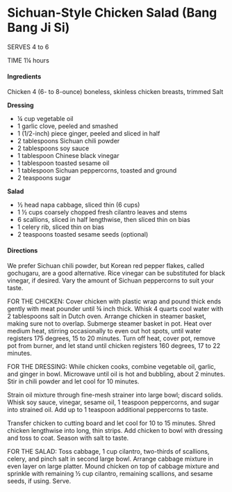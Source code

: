 # Sichuan-Style Chicken Salad (Bang Bang Ji Si)

SERVES 4 to 6

TIME 1¼ hours

#### Ingredients

Chicken
4 (6- to 8-ounce) boneless, skinless chicken breasts, trimmed
Salt

**Dressing**
* ¼ cup vegetable oil
* 1 garlic clove, peeled and smashed
* 1 (1/2-inch) piece ginger, peeled and sliced in half
* 2 tablespoons Sichuan chili powder
* 2 tablespoons soy sauce
* 1 tablespoon Chinese black vinegar
* 1 tablespoon toasted sesame oil
* 1 tablespoon Sichuan peppercorns, toasted and ground
* 2 teaspoons sugar

**Salad**
* ½ head napa cabbage, sliced thin (6 cups)
* 1 ½ cups coarsely chopped fresh cilantro leaves and stems
* 6 scallions, sliced in half lengthwise, then sliced thin on bias
* 1 celery rib, sliced thin on bias
* 2 teaspoons toasted sesame seeds (optional)

#### Directions

We prefer Sichuan chili powder, but Korean red pepper flakes, called gochugaru, are a good alternative. Rice vinegar can be substituted for black vinegar, if desired. Vary the amount of Sichuan peppercorns to suit your taste.

FOR THE CHICKEN: Cover chicken with plastic wrap and pound thick ends gently with meat pounder until ¾ inch thick. Whisk 4 quarts cool water with 2 tablespoons salt in Dutch oven. Arrange chicken in steamer basket, making sure not to overlap. Submerge steamer basket in pot. Heat over medium heat, stirring occasionally to even out hot spots, until water registers 175 degrees, 15 to 20 minutes. Turn off heat, cover pot, remove pot from burner, and let stand until chicken registers 160 degrees, 17 to 22 minutes.

FOR THE DRESSING: While chicken cooks, combine vegetable oil, garlic, and ginger in bowl. Microwave until oil is hot and bubbling, about 2 minutes. Stir in chili powder and let cool for 10 minutes.

Strain oil mixture through fine-mesh strainer into large bowl; discard solids. Whisk soy sauce, vinegar, sesame oil, 1 teaspoon peppercorns, and sugar into strained oil. Add up to 1 teaspoon additional peppercorns to taste.

Transfer chicken to cutting board and let cool for 10 to 15 minutes. Shred chicken lengthwise into long, thin strips. Add chicken to bowl with dressing and toss to coat. Season with salt to taste.

FOR THE SALAD: Toss cabbage, 1 cup cilantro, two-thirds of scallions, celery, and pinch salt in second large bowl. Arrange cabbage mixture in even layer on large platter. Mound chicken on top of cabbage mixture and sprinkle with remaining ½ cup cilantro, remaining scallions, and sesame seeds, if using. Serve.
